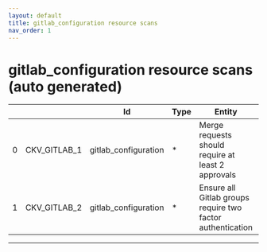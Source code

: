 ```yaml
---
layout: default
title: gitlab_configuration resource scans
nav_order: 1
---
```


# gitlab_configuration resource scans (auto generated)

|    |              | Id                   | Type   | Entity                                                     | Policy               | IaC                                                                                                  |
|----|--------------|----------------------|--------|------------------------------------------------------------|----------------------|------------------------------------------------------------------------------------------------------|
|  0 | CKV_GITLAB_1 | gitlab_configuration | *      | Merge requests should require at least 2 approvals         | gitlab_configuration | https://github.com/bridgecrewio/checkov/blob/main/checkov/gitlab/checks/merge_requests_approvals.py  |
|  1 | CKV_GITLAB_2 | gitlab_configuration | *      | Ensure all Gitlab groups require two factor authentication | gitlab_configuration | https://github.com/bridgecrewio/checkov/blob/main/checkov/gitlab/checks/two_factor_authentication.py |


---


